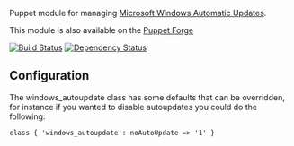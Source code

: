 Puppet module for managing [Microsoft Windows Automatic Updates](http://support.microsoft.com/kb/328010).

This module is also available on the [Puppet Forge](https://forge.puppetlabs.com/liamjbennett/windows_autoupdate)

[![Build
Status](https://secure.travis-ci.org/liamjbennett/puppet-windows_autoupdate_.png)](http://travis-ci.org/liamjbennett/puppet-windows_autoupdate_)
[![Dependency
Status](https://gemnasium.com/liamjbennett/puppet-windows_autoupdate_.png)](http://gemnasium.com/liamjbennett/puppet-windows_autoupdate_)

## Configuration ##
The windows_autoupdate class has some defaults that can be overridden, for instance if you wanted to disable autoupdates you could do the following:

	class { 'windows_autoupdate': noAutoUpdate => '1' }
